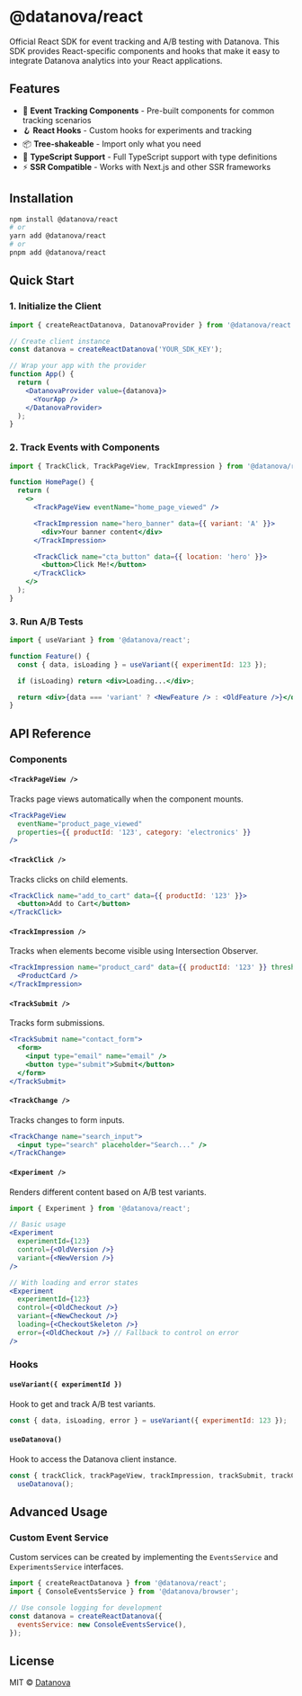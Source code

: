 # @datanova/react

Official React SDK for event tracking and A/B testing with Datanova.
This SDK provides React-specific components and hooks that make it easy to integrate Datanova analytics into your React applications.

## Features

- 🎯 **Event Tracking Components** - Pre-built components for common tracking scenarios
- 🪝 **React Hooks** - Custom hooks for experiments and tracking
- 📦 **Tree-shakeable** - Import only what you need
- 🎨 **TypeScript Support** - Full TypeScript support with type definitions
- ⚡ **SSR Compatible** - Works with Next.js and other SSR frameworks

## Installation

```bash
npm install @datanova/react
# or
yarn add @datanova/react
# or
pnpm add @datanova/react
```

## Quick Start

### 1. Initialize the Client

```jsx
import { createReactDatanova, DatanovaProvider } from '@datanova/react';

// Create client instance
const datanova = createReactDatanova('YOUR_SDK_KEY');

// Wrap your app with the provider
function App() {
  return (
    <DatanovaProvider value={datanova}>
      <YourApp />
    </DatanovaProvider>
  );
}
```

### 2. Track Events with Components

```jsx
import { TrackClick, TrackPageView, TrackImpression } from '@datanova/react';

function HomePage() {
  return (
    <>
      <TrackPageView eventName="home_page_viewed" />

      <TrackImpression name="hero_banner" data={{ variant: 'A' }}>
        <div>Your banner content</div>
      </TrackImpression>

      <TrackClick name="cta_button" data={{ location: 'hero' }}>
        <button>Click Me!</button>
      </TrackClick>
    </>
  );
}
```

### 3. Run A/B Tests

```jsx
import { useVariant } from '@datanova/react';

function Feature() {
  const { data, isLoading } = useVariant({ experimentId: 123 });

  if (isLoading) return <div>Loading...</div>;

  return <div>{data === 'variant' ? <NewFeature /> : <OldFeature />}</div>;
}
```

## API Reference

### Components

#### `<TrackPageView />`

Tracks page views automatically when the component mounts.

```jsx
<TrackPageView
  eventName="product_page_viewed"
  properties={{ productId: '123', category: 'electronics' }}
/>
```

#### `<TrackClick />`

Tracks clicks on child elements.

```jsx
<TrackClick name="add_to_cart" data={{ productId: '123' }}>
  <button>Add to Cart</button>
</TrackClick>
```

#### `<TrackImpression />`

Tracks when elements become visible using Intersection Observer.

```jsx
<TrackImpression name="product_card" data={{ productId: '123' }} threshold={0.5}>
  <ProductCard />
</TrackImpression>
```

#### `<TrackSubmit />`

Tracks form submissions.

```jsx
<TrackSubmit name="contact_form">
  <form>
    <input type="email" name="email" />
    <button type="submit">Submit</button>
  </form>
</TrackSubmit>
```

#### `<TrackChange />`

Tracks changes to form inputs.

```jsx
<TrackChange name="search_input">
  <input type="search" placeholder="Search..." />
</TrackChange>
```

#### `<Experiment />`

Renders different content based on A/B test variants.

```jsx
import { Experiment } from '@datanova/react';

// Basic usage
<Experiment
  experimentId={123}
  control={<OldVersion />}
  variant={<NewVersion />}
/>

// With loading and error states
<Experiment
  experimentId={123}
  control={<OldCheckout />}
  variant={<NewCheckout />}
  loading={<CheckoutSkeleton />}
  error={<OldCheckout />} // Fallback to control on error
/>
```

### Hooks

#### `useVariant({ experimentId })`

Hook to get and track A/B test variants.

```jsx
const { data, isLoading, error } = useVariant({ experimentId: 123 });
```

#### `useDatanova()`

Hook to access the Datanova client instance.

```jsx
const { trackClick, trackPageView, trackImpression, trackSubmit, trackChange, identify, reset } =
  useDatanova();
```

## Advanced Usage

### Custom Event Service

Custom services can be created by implementing the `EventsService` and `ExperimentsService` interfaces.

```jsx
import { createReactDatanova } from '@datanova/react';
import { ConsoleEventsService } from '@datanova/browser';

// Use console logging for development
const datanova = createReactDatanova({
  eventsService: new ConsoleEventsService(),
});
```

## License

MIT © [Datanova](https://github.com/d0-datanova)
